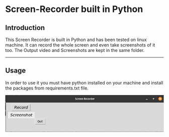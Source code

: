 # Screen-Recorder built in Python

## Introduction

This Screen Recorder is built in Python and has been tested on linux machine. It can record the whole screen and even take screenshots of it too. 
The Output video and Screenshots are kept in the same folder.

---

## Usage

In order to use it you must have python installed on your machine and install the packages from requirements.txt file.

![Alt text](./gitnew "Interface")
